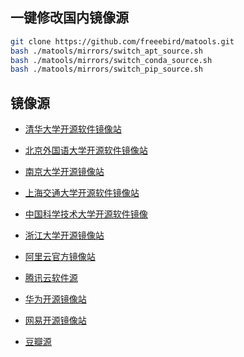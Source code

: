 ## 一键修改国内镜像源

```sh
git clone https://github.com/freeebird/matools.git 
bash ./matools/mirrors/switch_apt_source.sh 
bash ./matools/mirrors/switch_conda_source.sh
bash ./matools/mirrors/switch_pip_source.sh
```


## 镜像源

- [清华大学开源软件镜像站](https://mirrors.tuna.tsinghua.edu.cn/)

- [北京外国语大学开源软件镜像站](https://mirrors.bfsu.edu.cn/)

- [南京大学开源镜像站](https://mirrors.nju.edu.cn/)

- [上海交通大学开源软件镜像站](https://mirrors.sjtug.sjtu.edu.cn/)

- [中国科学技术大学开源软件镜像](https://mirrors.ustc.edu.cn/)

- [浙江大学开源镜像站](https://mirrors.zju.edu.cn/)

- [阿里云官方镜像站](https://developer.aliyun.com/mirror/)

- [腾讯云软件源](https://mirrors.cloud.tencent.com/)

- [华为开源镜像站](https://mirrors.huaweicloud.com/)

- [网易开源镜像站](http://mirrors.163.com/)

- [豆瓣源](https://pypi.doubanio.com/simple/)

